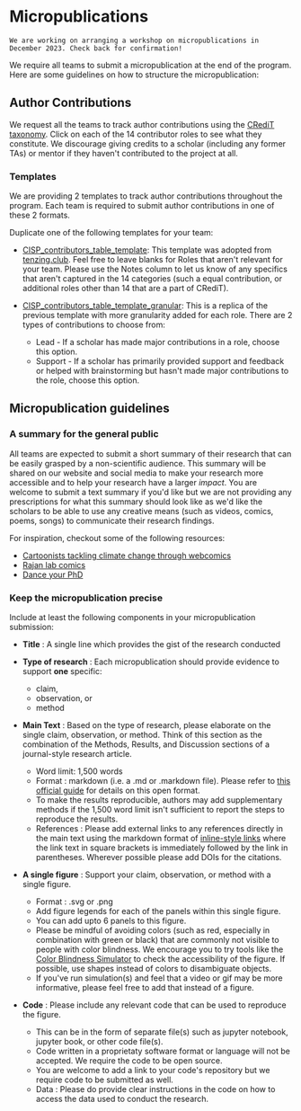 # Micropublications

```{admonition} Workshop
We are working on arranging a workshop on micropublications in December 2023. Check back for confirmation! 
```
We require all teams to submit a micropublication at the end of the program. Here are some guidelines on how to structure the micropublication:

## Author Contributions
We request all the teams to track author contributions using the [CRediT taxonomy](https://credit.niso.org). Click on each of the 14 contributor roles to see what they constitute. We discourage giving credits to a scholar (including any former TAs) or mentor if they haven't contributed to the project at all. 

### Templates 
We are providing 2 templates to track author contributions throughout the program. Each team is required to submit author contributions in one of these 2 formats. 

Duplicate one of the following templates for your team:
* [CISP_contributors_table_template](https://docs.google.com/spreadsheets/d/1A1CVYuJeA5iHGfL7jivkryWMxIZJTp5vbcd2Jdw9t9k/edit?usp=sharing): This template was adopted from [tenzing.club](https://contributorshipcollaboration.github.io/projects/tenzingclub). Feel free to leave blanks for Roles that aren't relevant for your team. Please use the Notes column to let us know of any specifics that aren't captured in the 14 categories (such a equal contribution, or additional roles other than 14 that are a part of CRediT).

* [CISP_contributors_table_template_granular](https://docs.google.com/spreadsheets/d/1xhmLgNYWlkJFdLRyZ9MHa5uT6nSgOkS7YwOUvDRRJAE/edit?usp=sharing): This is a replica of the previous template with more granularity added for each role. There are 2 types of contributions to choose from:
  - Lead - If a scholar has made major contributions in a role, choose this option.
  - Support - If a scholar has primarily provided support and feedback or helped with brainstorming but hasn't made major contributions to the role, choose this option.

## Micropublication guidelines
### A summary for the general public
All teams are expected to submit a short summary of their research that can be easily grasped by a non-scientific audience. This summary will be shared on our website and social media to make your research more accessible and to help your research have a larger *impact*. You are welcome to submit a text summary if you'd like but we are not providing any prescriptions for what this summary should look like as we'd like the scholars to be able to use any creative means (such as videos, comics, poems, songs) to communicate their research findings. 

For inspiration, checkout some of the following resources:
- [Cartoonists tackling climate change through webcomics](https://www.dw.com/en/cartoonists-tackling-climate-change-through-webcomics/a-63499432)
- [Rajan lab comics](https://www.rajanlab.com/comics)
- [Dance your PhD](https://www.youtube.com/results?search_query=dance+your+phd)

### Keep the micropublication precise
Include at least the following components in your micropublication submission:
- **Title** : A single line which provides the gist of the research conducted
  
- **Type of research** : Each micropublication should provide evidence to support **one** specific:
  - claim,
  - observation, or
  - method
    
- **Main Text** : Based on the type of research, please elaborate on the single claim, observation, or method. Think of this section as the combination of the Methods, Results, and Discussion sections of a journal-style research article. 
  - Word limit: 1,500 words
  - Format : markdown (i.e. a .md or .markdown file). Please refer to [this official guide](https://daringfireball.net/projects/markdown/) for details on this open format.
  - To make the results reproducible, authors may add supplementary methods if the 1,500 word limit isn't sufficient to report the steps to reproduce the results.
  - References : Please add external links to any references directly in the main text using the markdown format of [inline-style links](https://daringfireball.net/projects/markdown/syntax#link) where the link text in square brackets is immediately followed by the link in parentheses. Wherever possible please add DOIs for the citations. 
      
- **A single figure** : Support your claim, observation, or method with a single figure.
  - Format : .svg or .png
  - Add figure legends for each of the panels within this single figure.
  - You can add upto 6 panels to this figure.
  - Please be mindful of avoiding colors (such as red, especially in combination with green or black) that are commonly not visible to people with color blindness. We encourage you to try tools like the [Color Blindness Simulator](https://www.color-blindness.com/coblis-color-blindness-simulator) to check the accessibility of the figure. If possible, use shapes instead of colors to disambiguate objects.
  - If you've run simulation(s) and feel that a video or gif may be more informative, please feel free to add that instead of a figure.
 
- **Code** : Please include any relevant code that can be used to reproduce the figure.
  - This can be in the form of separate file(s) such as jupyter notebook, jupyter book, or other code file(s).
  - Code written in a proprietaty software format or language will not be accepted. We require the code to be open source.
  - You are welcome to add a link to your code's repository but we require code to be submitted as well.
  - Data : Please do provide clear instructions in the code on how to access the data used to conduct the research.
    
